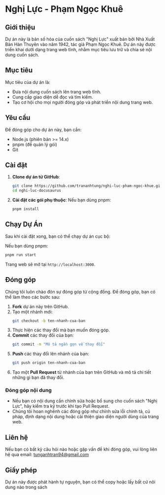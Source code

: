 
# Nghị Lực - Phạm Ngọc Khuê

## Giới thiệu

Dự án này là bản số hóa của cuốn sách "Nghị Lực" xuất bản bởi Nhà Xuất Bản Hàn Thuyên vào năm 1942, tác giả Phạm Ngọc Khuê. Dự án này được triển khai dưới dạng trang web tĩnh, nhằm mục tiêu lưu trữ và chia sẻ nội dung cuốn sách.

## Mục tiêu

Mục tiêu của dự án là:

- Đưa nội dung cuốn sách lên trang web tĩnh.
- Cung cấp giao diện dễ đọc và tìm kiếm.
- Tạo cơ hội cho mọi người đóng góp và phát triển nội dung trang web.

## Yêu cầu

Để đóng góp cho dự án này, bạn cần:

- Node.js (phiên bản >= 14.x)
- pnpm (để quản lý gói)
- Git

## Cài đặt

1. **Clone dự án từ GitHub**:
   ```bash
   git clone https://github.com/trananhtung/nghi-luc-pham-ngoc-khue.git
   cd nghi-luc-docusaurus
   ```

2. **Cài đặt các gói phụ thuộc**:
   Nếu bạn dùng pnpm:
   ```bash
   pnpm install
   ```

## Chạy Dự Án

Sau khi cài đặt xong, bạn có thể chạy dự án cục bộ:

Nếu bạn dùng pnpm:
```bash
pnpm run start
```


Trang web sẽ mở tại `http://localhost:3000`.

## Đóng góp

Chúng tôi luôn chào đón sự đóng góp từ cộng đồng. Để đóng góp, bạn có thể làm theo các bước sau:

1. **Fork** dự án này trên GitHub.
2. Tạo một nhánh mới:
   ```bash
   git checkout -b ten-nhanh-cua-ban
   ```
3. Thực hiện các thay đổi mà bạn muốn đóng góp.
4. **Commit** các thay đổi của bạn:
   ```bash
   git commit -m "Mô tả ngắn gọn về thay đổi"
   ```
5. **Push** các thay đổi lên nhánh của bạn:
   ```bash
   git push origin ten-nhanh-cua-ban
   ```
6. Tạo một **Pull Request** từ nhánh của bạn trên GitHub và mô tả chi tiết những gì bạn đã thay đổi.

### Đóng góp nội dung

- Nếu bạn có nội dung cần chỉnh sửa hoặc bổ sung cho cuốn sách "Nghị Lực", hãy kiểm tra kỹ trước khi tạo Pull Request.
- Chúng tôi hoan nghênh các đóng góp như chỉnh sửa lỗi chính tả, cú pháp, định dạng nội dung hoặc cải thiện giao diện người dùng của trang web.

## Liên hệ

Nếu bạn có bất kỳ câu hỏi nào hoặc gặp vấn đề khi đóng góp, vui lòng liên hệ qua email: tunganhtran94@gmail.com

## Giấy phép

Dự án này được phát hành tự nguyện, bạn có thể copy hoặc lấy bất cứ nôi dung nào trong sách